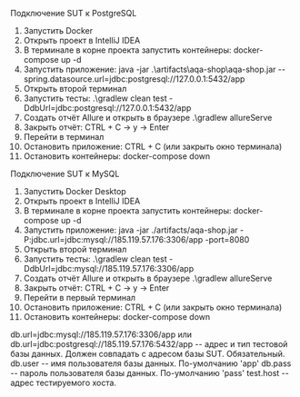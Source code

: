
Подключение SUT к PostgreSQL

1. Запустить Docker 
2. Открыть проект в IntelliJ IDEA
3. В терминале в корне проекта запустить контейнеры:
   docker-compose up -d
4. Запустить приложение:
   java -jar .\artifacts\aqa-shop\aqa-shop.jar --spring.datasource.url=jdbc:postgresql://127.0.0.1:5432/app
5. Открыть второй терминал
6. Запустить тесты:
   .\gradlew clean test -DdbUrl=jdbc:postgresql://127.0.0.1:5432/app
7. Создать отчёт Allure и открыть в браузере
   .\gradlew allureServe
8. Закрыть отчёт:
   CTRL + C -> y -> Enter
9. Перейти в  терминал
10. Остановить приложение:
   CTRL + C (или закрыть окно терминала)
11. Остановить контейнеры:
   docker-compose down
   
Подключение SUT к MySQL

1. Запустить Docker Desktop
2. Открыть проект в IntelliJ IDEA
3. В терминале в корне проекта запустить контейнеры:
   docker-compose up -d
4. Запустить приложение:
   java -jar ./artifacts/aqa-shop.jar -P:jdbc.url=jdbc:mysql://185.119.57.176:3306/app  -port=8080
5. Открыть второй терминал
6. Запустить тесты:
   .\gradlew clean test -DdbUrl=jdbc:mysql://185.119.57.176:3306/app
7. Создать отчёт Allure и открыть в браузере
   .\gradlew allureServe
8. Закрыть отчёт:
   CTRL + C -> y -> Enter
9. Перейти в первый терминал
10. Остановить приложение:
   CTRL + C (или закрыть окно терминала)
11. Остановить контейнеры:
   docker-compose down
   
db.url=jdbc:mysql://185.119.57.176:3306/app или db.url=jdbc:postgresql://185.119.57.176:5432/app -- адрес и тип тестовой базы данных. Должен совпадать с адресом базы SUT. Обязательный.
db.user -- имя пользователя базы данных.  По-умолчанию 'app'
db.pass -- пароль пользователя базы данных.  По-умолчанию 'pass'
test.host -- адрес тестируемого хоста. 

